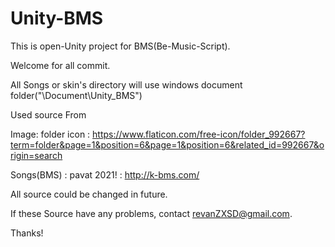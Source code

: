 # Unity-BMS
This is open-Unity project for BMS(Be-Music-Script).

Welcome for all commit.

All Songs or skin's directory will use windows document folder("\\Document\\Unity_BMS")


Used source From

Image:
folder icon : https://www.flaticon.com/free-icon/folder_992667?term=folder&page=1&position=6&page=1&position=6&related_id=992667&origin=search

Songs(BMS) : 
pavat 2021! : http://k-bms.com/

All source could be changed in future.

If these Source have any problems, contact revanZXSD@gmail.com.

Thanks!
